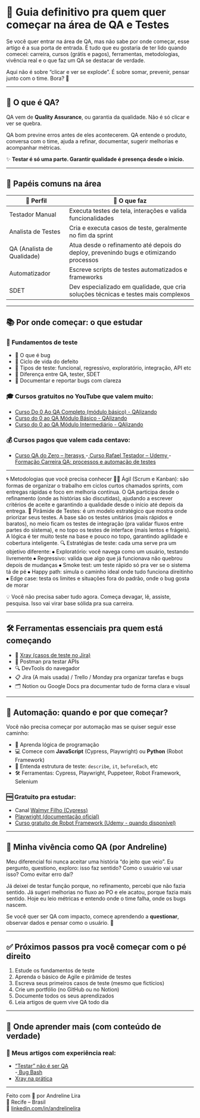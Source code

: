 # 📘 Guia definitivo pra quem quer começar na área de QA e Testes

Se você quer entrar na área de QA, mas não sabe por onde começar, esse artigo é a sua porta de entrada. É tudo que eu gostaria de ter lido quando comecei: carreira, cursos (grátis e pagos), ferramentas, metodologias, vivência real e o que faz um QA se destacar de verdade.

Aqui não é sobre “clicar e ver se explode”. É sobre somar, prevenir, pensar junto com o time. Bora? 💙

---

## 🧠 O que é QA?

QA vem de **Quality Assurance**, ou garantia da qualidade. Não é só clicar e ver se quebra.

QA bom previne erros antes de eles acontecerem. QA entende o produto, conversa com o time, ajuda a refinar, documentar, sugerir melhorias e acompanhar métricas.

✨ **Testar é só uma parte. Garantir qualidade é presença desde o início.**

---

## 🧩 Papéis comuns na área

| 👤 Perfil                  | 💼 O que faz                                                                 |
|---------------------------|------------------------------------------------------------------------------|
| Testador Manual           | Executa testes de tela, interações e valida funcionalidades                  |
| Analista de Testes        | Cria e executa casos de teste, geralmente no fim da sprint                   |
| QA (Analista de Qualidade)| Atua desde o refinamento até depois do deploy, prevenindo bugs e otimizando processos |
| Automatizador             | Escreve scripts de testes automatizados e frameworks                         |
| SDET                      | Dev especializado em qualidade, que cria soluções técnicas e testes mais complexos |

---

## 📚 Por onde começar: o que estudar

### 📌 Fundamentos de teste

- 🐞 O que é bug  
- 🔁 Ciclo de vida do defeito  
- 🧪 Tipos de teste: funcional, regressivo, exploratório, integração, API etc  
- 🤔 Diferença entre QA, tester, SDET  
- 📝 Documentar e reportar bugs com clareza  

### 🎓 Cursos gratuitos no YouTube que valem muito:

- [Curso Do 0 Ao QA Completo (módulo básico) - QAlizando](https://www.youtube.com/playlist?list=PL0nYAInGtru1q0laP62tgjTWohsij782i)  
- [Curso do 0 ao QA Módulo Básico - QAlizando](https://www.youtube.com/playlist?list=PL0nYAInGtru2yb7rJvqPkrVAkjjJnj_mW)  
- [Curso do 0 ao QA Módulo Intermediário - QAlizando](https://www.youtube.com/playlist?list=PL0nYAInGtru14L_JVTVSWu7qcucySBvmH)  

### 💰 Cursos pagos que valem cada centavo:

- [Curso QA do Zero – Iterasys  ](https://www.iterasys.com.br)
-[ Curso Rafael Testador – Udemy ](https://www.udemy.com/course/testes-de-software-para-iniciantes/) 
-[ Formação Carreira QA: processos e automação de testes ](https://www.alura.com.br/formacao-carreira-tester-qa?utm_term=&utm_campaign=%5BSearch%5D+%5BPerformance%5D+%5BCursos%5D+DSA+-+Forma%C3%A7%C3%B5es&utm_source=google&utm_medium=cpc&campaign_id=21045490451_158851964763_691754664154&utm_id=21045490451_158851964763_691754664154&hsa_acc=7964138385&hsa_cam=%5BSearch%5D+%5BPerformance%5D+%5BCursos%5D+DSA+-+Forma%C3%A7%C3%B5es&hsa_grp=158851964763&hsa_ad=691754664154&hsa_src=g&hsa_tgt=dsa-2276348409543&hsa_kw=&hsa_mt=&hsa_net=google&hsa_ver=3&gad_source=1&gad_campaignid=21045490451&gbraid=0AAAAADpqZIBVzjTJyhkgWygy30roWif1q&gclid=CjwKCAjwtfvEBhAmEiwA-DsKjh1Hf6DwCHNvH1Ma4B8gE8DBwHplhIKiB8VzkEPM8XaAcbB5yv-6KBoCnCoQAvD_BwE)

---
🌀 Metodologias que você precisa conhecer
🏃‍♀️ Ágil (Scrum e Kanban): são formas de organizar o trabalho em ciclos curtos chamados sprints, com entregas rápidas e foco em melhoria contínua. O QA participa desde o refinamento (onde as histórias são discutidas), ajudando a escrever critérios de aceite e garantindo a qualidade desde o início até depois da entrega.
🧱 Pirâmide de Testes: é um modelo estratégico que mostra onde priorizar seus testes. A base são os testes unitários (mais rápidos e baratos), no meio ficam os testes de integração (pra validar fluxos entre partes do sistema), e no topo os testes de interface (mais lentos e frágeis). A lógica é ter muito teste na base e pouco no topo, garantindo agilidade e cobertura inteligente.
🔍 Estratégias de teste: cada uma serve pra um objetivo diferente:
⦁	Exploratório: você navega como um usuário, testando livremente
⦁	Regressivo: valida que algo que já funcionava não quebrou depois de mudanças
⦁	Smoke test: um teste rápido só pra ver se o sistema tá de pé
⦁	Happy path: simula o caminho ideal onde tudo funciona direitinho
⦁	Edge case: testa os limites e situações fora do padrão, onde o bug gosta de morar

💡 Você não precisa saber tudo agora. Começa devagar, lê, assiste, pesquisa. Isso vai virar base sólida pra sua carreira.

---

## 🛠️ Ferramentas essenciais pra quem está começando

- 🧪 [Xray (casos de teste no Jira)](https://github.com/andreline/xray-qualidade/tree/main)  
- 🔧 Postman pra testar APIs  
- 🔍 DevTools do navegador  
- 📋 Jira (A mais usada) / Trello / Monday pra organizar tarefas e bugs  
- 🗂️ Notion ou Google Docs pra documentar tudo de forma clara e visual  

---

## 🤖 Automação: quando e por que começar?

Você não precisa começar por automação  mas se quiser seguir esse caminho:

- 🧠 Aprenda lógica de programação  
- 💻 Comece com **JavaScript** (Cypress, Playwright) ou **Python** (Robot Framework)  
- 🧬 Entenda estrutura de teste: `describe`, `it`, `beforeEach`, etc  
- 🛠️ Ferramentas: Cypress, Playwright, Puppeteer, Robot Framework, Selenium  

### 🆓 Gratuito pra estudar:

- Canal [Walmyr Filho (Cypress)](https://www.youtube.com/@walmyrfilho)  
- [Playwright (documentação oficial)](https://playwright.dev)  
- [Curso gratuito de Robot Framework (Udemy - quando disponível) ](https://www.udemy.com/course/automatizando-testes-de-software-com-selenium-basico/?utm_source=adwords&utm_medium=udemyads&utm_campaign=MX_FF-CONV_BR_Search-NB_DSA_Beta_la.PT_Google&campaigntype=Search&portfolio=Brazil&language=PT&product=Course&test=&audience=DSA&topic=&priority=Beta&funnel=Conversion&utm_content=&utm_term=_._ag_164619373866_._ad_706585633199_._kw__._de_c_._dm__._pl__._ti_aud-2297301418005%3Adsa-2328541783195_._li_1031854_._pd__._&matchtype=&gad_source=1&gad_campaignid=21497093485&gbraid=0AAAAADROdO3UJVv65h7N5qCyg4m_z5nFZ&gclid=CjwKCAjwtfvEBhAmEiwA-DsKjmHV_snRWkaFFzKCPYUI6ppw8SeWWpudKkvj4-fmgegXDcoTCLE7dRoCFXoQAvD_BwE&couponCode=PMNVD2025) 

---

## 💬 Minha vivência como QA (por Andreline)

Meu diferencial foi nunca aceitar uma história “do jeito que veio”. Eu pergunto, questiono, exploro: isso faz sentido? Como o usuário vai usar isso? Como evitar erro daí?

Já deixei de testar função porque, no refinamento, percebi que não fazia sentido. Já sugeri melhorias no fluxo ao PO e ele acatou, porque fazia mais sentido. Hoje eu leio métricas e entendo onde o time falha, onde os bugs nascem.

Se você quer ser QA com impacto, comece aprendendo a **questionar**, observar dados e pensar como o usuário. 💙

---

## ✅ Próximos passos pra você começar com o pé direito

1. Estude os fundamentos de teste  
2. Aprenda o básico de Agile e pirâmide de testes  
3. Escreva seus primeiros casos de teste (mesmo que fictícios)  
4. Crie um portfólio (no GitHub ou no Notion)  
5. Documente todos os seus aprendizados  
6. Leia artigos de quem vive QA todo dia  

---

## 🔗 Onde aprender mais (com conteúdo de verdade)

### 📌 Meus artigos com experiência real:

- [“Testar” não é ser QA](https://github.com/andreline/testar-nao-e-ser-qa)  
-[ Bug Bash ](https://github.com/andreline/bugbash-guide/tree/main)
- [Xray na prática](https://github.com/andreline/xray-qualidade)  

---

Feito com 💙 por Andreline Lira  
📍 Recife – Brasil  
🔗 [linkedin.com/in/andrelinelira](https://linkedin.com/in/andrelinelira)
